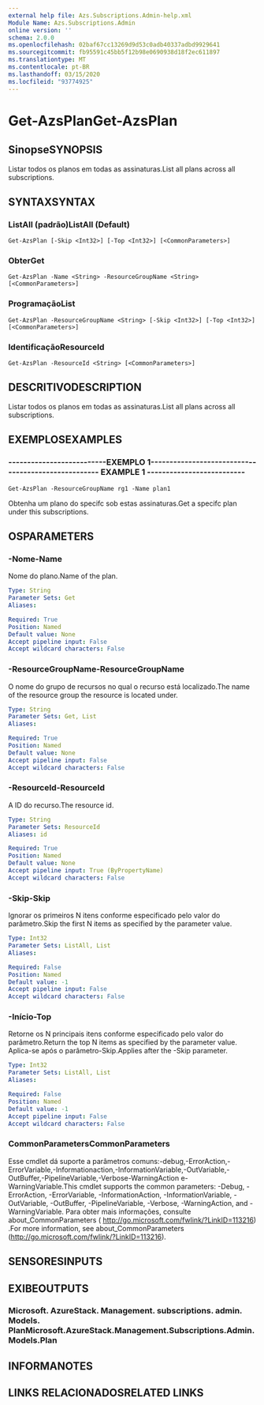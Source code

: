 ```yaml
---
external help file: Azs.Subscriptions.Admin-help.xml
Module Name: Azs.Subscriptions.Admin
online version: ''
schema: 2.0.0
ms.openlocfilehash: 02baf67cc13269d9d53c0adb40337adbd9929641
ms.sourcegitcommit: fb95591c45bb5f12b98e0690938d18f2ec611897
ms.translationtype: MT
ms.contentlocale: pt-BR
ms.lasthandoff: 03/15/2020
ms.locfileid: "93774925"
---
```

# <span data-ttu-id="f43f5-101">Get-AzsPlan</span><span class="sxs-lookup"><span data-stu-id="f43f5-101">Get-AzsPlan</span></span>

## <span data-ttu-id="f43f5-102">Sinopse</span><span class="sxs-lookup"><span data-stu-id="f43f5-102">SYNOPSIS</span></span>
<span data-ttu-id="f43f5-103">Listar todos os planos em todas as assinaturas.</span><span class="sxs-lookup"><span data-stu-id="f43f5-103">List all plans across all subscriptions.</span></span>

## <span data-ttu-id="f43f5-104">SYNTAX</span><span class="sxs-lookup"><span data-stu-id="f43f5-104">SYNTAX</span></span>

### <span data-ttu-id="f43f5-105">ListAll (padrão)</span><span class="sxs-lookup"><span data-stu-id="f43f5-105">ListAll (Default)</span></span>
```
Get-AzsPlan [-Skip <Int32>] [-Top <Int32>] [<CommonParameters>]
```

### <span data-ttu-id="f43f5-106">Obter</span><span class="sxs-lookup"><span data-stu-id="f43f5-106">Get</span></span>
```
Get-AzsPlan -Name <String> -ResourceGroupName <String> [<CommonParameters>]
```

### <span data-ttu-id="f43f5-107">Programação</span><span class="sxs-lookup"><span data-stu-id="f43f5-107">List</span></span>
```
Get-AzsPlan -ResourceGroupName <String> [-Skip <Int32>] [-Top <Int32>] [<CommonParameters>]
```

### <span data-ttu-id="f43f5-108">Identificação</span><span class="sxs-lookup"><span data-stu-id="f43f5-108">ResourceId</span></span>
```
Get-AzsPlan -ResourceId <String> [<CommonParameters>]
```

## <span data-ttu-id="f43f5-109">DESCRITIVO</span><span class="sxs-lookup"><span data-stu-id="f43f5-109">DESCRIPTION</span></span>
<span data-ttu-id="f43f5-110">Listar todos os planos em todas as assinaturas.</span><span class="sxs-lookup"><span data-stu-id="f43f5-110">List all plans across all subscriptions.</span></span>

## <span data-ttu-id="f43f5-111">EXEMPLOS</span><span class="sxs-lookup"><span data-stu-id="f43f5-111">EXAMPLES</span></span>

### <span data-ttu-id="f43f5-112">--------------------------EXEMPLO 1--------------------------</span><span class="sxs-lookup"><span data-stu-id="f43f5-112">-------------------------- EXAMPLE 1 --------------------------</span></span>
```
Get-AzsPlan -ResourceGroupName rg1 -Name plan1
```

<span data-ttu-id="f43f5-113">Obtenha um plano do specifc sob estas assinaturas.</span><span class="sxs-lookup"><span data-stu-id="f43f5-113">Get a specifc plan under this subscriptions.</span></span>

## <span data-ttu-id="f43f5-114">OS</span><span class="sxs-lookup"><span data-stu-id="f43f5-114">PARAMETERS</span></span>

### <span data-ttu-id="f43f5-115">-Nome</span><span class="sxs-lookup"><span data-stu-id="f43f5-115">-Name</span></span>
<span data-ttu-id="f43f5-116">Nome do plano.</span><span class="sxs-lookup"><span data-stu-id="f43f5-116">Name of the plan.</span></span>

```yaml
Type: String
Parameter Sets: Get
Aliases: 

Required: True
Position: Named
Default value: None
Accept pipeline input: False
Accept wildcard characters: False
```

### <span data-ttu-id="f43f5-117">-ResourceGroupName</span><span class="sxs-lookup"><span data-stu-id="f43f5-117">-ResourceGroupName</span></span>
<span data-ttu-id="f43f5-118">O nome do grupo de recursos no qual o recurso está localizado.</span><span class="sxs-lookup"><span data-stu-id="f43f5-118">The name of the resource group the resource is located under.</span></span>

```yaml
Type: String
Parameter Sets: Get, List
Aliases: 

Required: True
Position: Named
Default value: None
Accept pipeline input: False
Accept wildcard characters: False
```

### <span data-ttu-id="f43f5-119">-ResourceId</span><span class="sxs-lookup"><span data-stu-id="f43f5-119">-ResourceId</span></span>
<span data-ttu-id="f43f5-120">A ID do recurso.</span><span class="sxs-lookup"><span data-stu-id="f43f5-120">The resource id.</span></span>

```yaml
Type: String
Parameter Sets: ResourceId
Aliases: id

Required: True
Position: Named
Default value: None
Accept pipeline input: True (ByPropertyName)
Accept wildcard characters: False
```

### <span data-ttu-id="f43f5-121">-Skip</span><span class="sxs-lookup"><span data-stu-id="f43f5-121">-Skip</span></span>
<span data-ttu-id="f43f5-122">Ignorar os primeiros N itens conforme especificado pelo valor do parâmetro.</span><span class="sxs-lookup"><span data-stu-id="f43f5-122">Skip the first N items as specified by the parameter value.</span></span>

```yaml
Type: Int32
Parameter Sets: ListAll, List
Aliases: 

Required: False
Position: Named
Default value: -1
Accept pipeline input: False
Accept wildcard characters: False
```

### <span data-ttu-id="f43f5-123">-Início</span><span class="sxs-lookup"><span data-stu-id="f43f5-123">-Top</span></span>
<span data-ttu-id="f43f5-124">Retorne os N principais itens conforme especificado pelo valor do parâmetro.</span><span class="sxs-lookup"><span data-stu-id="f43f5-124">Return the top N items as specified by the parameter value.</span></span>
<span data-ttu-id="f43f5-125">Aplica-se após o parâmetro-Skip.</span><span class="sxs-lookup"><span data-stu-id="f43f5-125">Applies after the -Skip parameter.</span></span>

```yaml
Type: Int32
Parameter Sets: ListAll, List
Aliases: 

Required: False
Position: Named
Default value: -1
Accept pipeline input: False
Accept wildcard characters: False
```

### <span data-ttu-id="f43f5-126">CommonParameters</span><span class="sxs-lookup"><span data-stu-id="f43f5-126">CommonParameters</span></span>
<span data-ttu-id="f43f5-127">Esse cmdlet dá suporte a parâmetros comuns:-debug,-ErrorAction,-ErrorVariable,-Informationaction,-InformationVariable,-OutVariable,-OutBuffer,-PipelineVariable,-Verbose-WarningAction e-WarningVariable.</span><span class="sxs-lookup"><span data-stu-id="f43f5-127">This cmdlet supports the common parameters: -Debug, -ErrorAction, -ErrorVariable, -InformationAction, -InformationVariable, -OutVariable, -OutBuffer, -PipelineVariable, -Verbose, -WarningAction, and -WarningVariable.</span></span> <span data-ttu-id="f43f5-128">Para obter mais informações, consulte about_CommonParameters ( http://go.microsoft.com/fwlink/?LinkID=113216) .</span><span class="sxs-lookup"><span data-stu-id="f43f5-128">For more information, see about_CommonParameters (http://go.microsoft.com/fwlink/?LinkID=113216).</span></span>

## <span data-ttu-id="f43f5-129">SENSORES</span><span class="sxs-lookup"><span data-stu-id="f43f5-129">INPUTS</span></span>

## <span data-ttu-id="f43f5-130">EXIBE</span><span class="sxs-lookup"><span data-stu-id="f43f5-130">OUTPUTS</span></span>

### <span data-ttu-id="f43f5-131">Microsoft. AzureStack. Management. subscriptions. admin. Models. Plan</span><span class="sxs-lookup"><span data-stu-id="f43f5-131">Microsoft.AzureStack.Management.Subscriptions.Admin.Models.Plan</span></span>

## <span data-ttu-id="f43f5-132">INFORMA</span><span class="sxs-lookup"><span data-stu-id="f43f5-132">NOTES</span></span>

## <span data-ttu-id="f43f5-133">LINKS RELACIONADOS</span><span class="sxs-lookup"><span data-stu-id="f43f5-133">RELATED LINKS</span></span>


